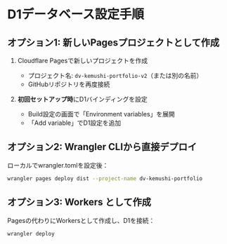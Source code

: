 # D1データベース設定手順

## オプション1: 新しいPagesプロジェクトとして作成

1. Cloudflare Pagesで新しいプロジェクトを作成
   - プロジェクト名: `dv-kemushi-portfolio-v2`（または別の名前）
   - GitHubリポジトリを再度接続
   
2. **初回セットアップ時**にD1バインディングを設定
   - Build設定の画面で「Environment variables」を展開
   - 「Add variable」でD1設定を追加

## オプション2: Wrangler CLIから直接デプロイ

ローカルでwrangler.tomlを設定後：
```bash
wrangler pages deploy dist --project-name dv-kemushi-portfolio
```

## オプション3: Workers として作成

Pagesの代わりにWorkersとして作成し、D1を接続：
```bash
wrangler deploy
```

